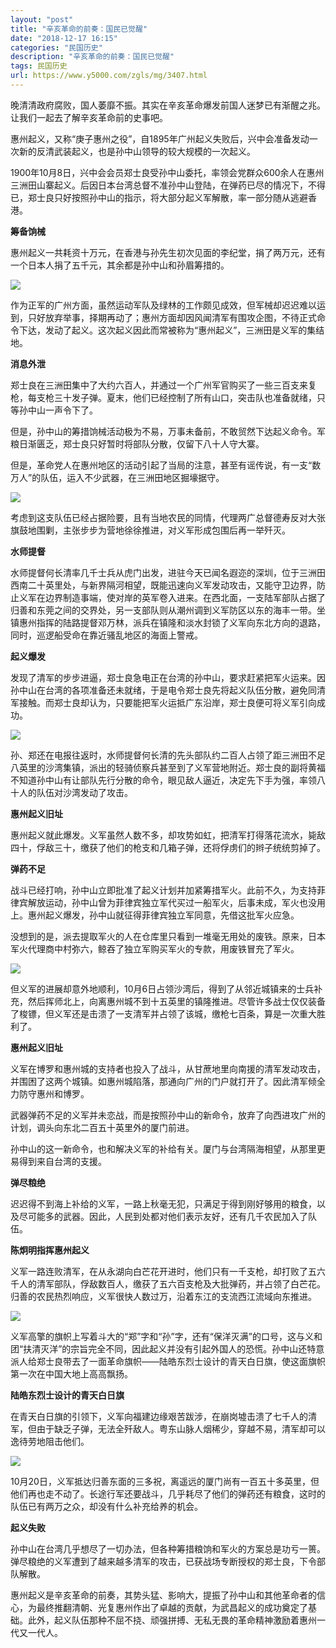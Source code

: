 ```yaml
---
layout: "post"
title: "辛亥革命的前奏：国民已觉醒"
date: "2018-12-17 16:15"
categories: "民国历史"
description: "辛亥革命的前奏：国民已觉醒"
tags: 民国历史
url: https://www.y5000.com/zgls/mg/3407.html
---
```






晚清清政府腐败，国人萎靡不振。其实在辛亥革命爆发前国人迷梦已有渐醒之兆。让我们一起去了解辛亥革命前的史事吧。

惠州起义，又称“庚子惠州之役”，自1895年广州起义失败后，兴中会准备发动一次新的反清武装起义，也是孙中山领导的较大规模的一次起义。

1900年10月8日，兴中会会员郑士良受孙中山委托，率领会党群众600余人在惠州三洲田山寨起义。后因日本台湾总督不准孙中山登陆，在弹药已尽的情况下，不得已，郑士良只好按照孙中山的指示，将大部分起义军解散，率一部分随从逃避香港。

**筹备饷械**

惠州起义一共耗资十万元，在香港与孙先生初次见面的李纪堂，捐了两万元，还有一个日本人捐了五千元，其余都是孙中山和孙眉筹措的。

![](https://img.y5000.com/uploads/allimg/161010/6-1610101IR4946.jpg)

作为正军的广州方面，虽然运动军队及绿林的工作颇见成效，但军械却迟迟难以运到，只好放弃举事，择期再动了；惠州方面却因风闻清军有围攻企图，不待正式命令下达，发动了起义。这次起义因此而常被称为“惠州起义”，三洲田是义军的集结地。

**消息外泄**

郑士良在三洲田集中了大约六百人，并通过一个广州军官购买了一些三百支来复枪，每支枪三十发子弹。夏末，他们已经控制了所有山口，突击队也准备就绪，只等孙中山一声令下了。

但是，孙中山的筹措饷械活动极为不易，万事未备前，不敢贸然下达起义命令。军粮日渐匮乏，郑士良只好暂时将部队分散，仅留下八十人守大寨。

但是，革命党人在惠州地区的活动引起了当局的注意，甚至有谣传说，有一支“数万人”的队伍，运入不少武器，在三洲田地区掘壕据守。

![](https://img.y5000.com/uploads/allimg/161010/6-1610101I923A1.jpg)

考虑到这支队伍已经占据险要，且有当地农民的同情，代理两广总督德寿反对大张旗鼓地围剿，主张步步为营地徐徐推进，对义军形成包围后再一举歼灭。

**水师提督**

水师提督何长清率几千士兵从虎门出发，进驻今天已闻名遐迩的深圳，位于三洲田西南二十英里处，与新界隔河相望，既能迅速向义军发动攻击，又能守卫边界，防止义军在边界制造事端，使对岸的英军卷入进来。在西北面，一支陆军部队占据了归善和东莞之间的交界处，另一支部队则从潮州调到义军防区以东的海丰一带。坐镇惠州指挥的陆路提督邓万林，派兵在镇隆和淡水封锁了义军向东北方向的退路，同时，巡逻船受命在靠近骚乱地区的海面上警戒。

**起义爆发**

发现了清军的步步进逼，郑士良急电正在台湾的孙中山，要求赶紧把军火运来。因孙中山在台湾的各项准备还未就绪，于是电令郑士良先将起义队伍分散，避免同清军接触。而郑士良却认为，只要能把军火运抵广东沿岸，郑士良便可将义军引向成功。

![](https://img.y5000.com/uploads/allimg/161010/6-1610101J0351P.jpg)

孙、郑还在电报往返时，水师提督何长清的先头部队约二百人占领了距三洲田不足八英里的沙湾集镇，派出的轻骑侦察兵甚至到了义军营地附近。郑士良的副将黄福不知道孙中山有让部队先行分散的命令，眼见敌人逼近，决定先下手为强，率领八十人的队伍对沙湾发动了攻击。

**惠州起义旧址**

惠州起义就此爆发。义军虽然人数不多，却攻势如虹，把清军打得落花流水，毙敌四十，俘敌三十，缴获了他们的枪支和几箱子弹，还将俘虏们的辫子统统剪掉了。

**弹药不足**

战斗已经打响，孙中山立即批准了起义计划并加紧筹措军火。此前不久，为支持菲律宾解放运动，孙中山曾为菲律宾独立军代买过一船军火，后事未成，军火也没用上。惠州起义爆发，孙中山就征得菲律宾独立军同意，先借这批军火应急。

没想到的是，派去提取军火的人在仓库里只看到一堆毫无用处的废铁。原来，日本军火代理商中村弥六，鲸吞了独立军购买军火的专款，用废铁冒充了军火。

![](https://img.y5000.com/uploads/allimg/161010/6-1610101J119110.jpg)

但义军的进展却意外地顺利，10月6日占领沙湾后，得到了从邻近城镇来的士兵补充，然后挥师北上，向离惠州城不到十五英里的镇隆推进。尽管许多战士仅仅装备了梭镖，但义军还是击溃了一支清军并占领了该城，缴枪七百条，算是一次重大胜利了。

**惠州起义旧址**

义军在博罗和惠州城的支持者也投入了战斗，从甘蔗地里向南援的清军发动攻击，并围困了这两个城镇。如惠州城陷落，那通向广州的门户就打开了。因此清军倾全力防守惠州和博罗。

武器弹药不足的义军并未恋战，而是按照孙中山的新命令，放弃了向西进攻广州的计划，调头向东北二百五十英里外的厦门前进。

孙中山的这一新命令，也和解决义军的补给有关。厦门与台湾隔海相望，从那里更易得到来自台湾的支援。

**弹尽粮绝**

迟迟得不到海上补给的义军，一路上秋毫无犯，只满足于得到刚好够用的粮食，以及尽可能多的武器。因此，人民到处都对他们表示友好，还有几千农民加入了队伍。

**陈炯明指挥惠州起义**

义军一路连败清军，在从永湖向白芒花开进时，他们只有一千支枪，却打败了五六千人的清军部队，俘敌数百人，缴获了五六百支枪及大批弹药，并占领了白芒花。归善的农民热烈响应，义军很快人数过万，沿着东江的支流西江流域向东推进。

![](https://img.y5000.com/uploads/allimg/161010/6-1610101J20T49.jpg)

义军高擎的旗帜上写着斗大的“郑”字和“孙”字，还有“保洋灭满”的口号，这与义和团“扶清灭洋”的宗旨完全不同，因此起义并没有引起外国人的恐慌。孙中山还特意派人给郑士良带去了一面革命旗帜――陆皓东烈士设计的青天白日旗，使这面旗帜第一次在中国大地上高高飘扬。

**陆皓东烈士设计的青天白日旗**

在青天白日旗的引领下，义军向福建边缘艰苦跋涉，在崩岗墟击溃了七千人的清军，但由于缺乏子弹，无法全歼敌人。粤东山脉人烟稀少，穿越不易，清军却可以逸待劳地阻击他们。

![](https://img.y5000.com/uploads/allimg/161010/6-1610101J331629.jpg)

10月20日，义军抵达归善东面的三多祝，离遥远的厦门尚有一百五十多英里，但他们再也走不动了。长途行军还要战斗，几乎耗尽了他们的弹药还有粮食，这时的队伍已有两万之众，却没有什么补充给养的机会。

**起义失败**

孙中山在台湾几乎想尽了一切办法，但各种筹措粮饷和军火的方案总是功亏一篑。弹尽粮绝的义军遭到了越来越多清军的攻击，已获战场专断授权的郑士良，下令部队解散。

惠州起义是辛亥革命的前奏，其势头猛、影响大，提振了孙中山和其他革命者的信心，为最终推翻清朝、光复惠州作出了卓越的贡献，为武昌起义的成功奠定了基础。此外，起义队伍那种不屈不挠、顽强拼搏、无私无畏的革命精神激励着惠州一代又一代人。
